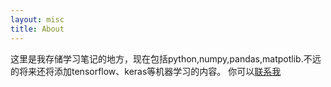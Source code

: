 ```yaml
---
layout: misc
title: About
---
```


这里是我存储学习笔记的地方，现在包括python,numpy,pandas,matpotlib.不远的将来还将添加tensorflow、keras等机器学习的内容。
你可以[联系我](lynmeig@live.com)
